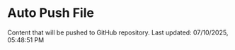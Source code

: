 # Auto Push File

Content that will be pushed to GitHub repository.
Last updated: 07/10/2025, 05:48:51 PM